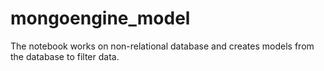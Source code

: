 # mongoengine_model

The notebook works on non-relational database and creates models from the database to filter data.
